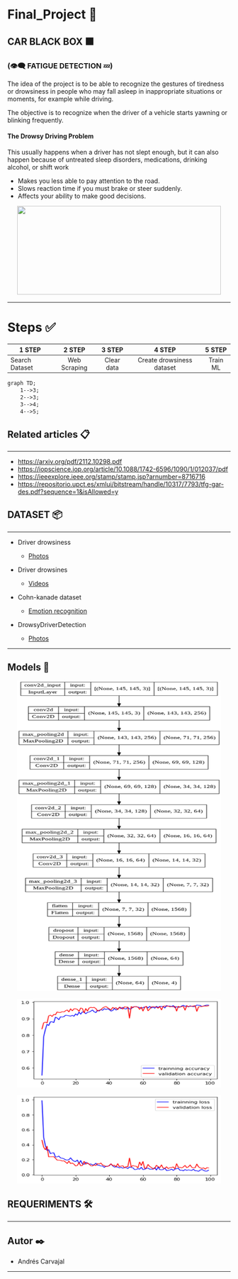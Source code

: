 # Final_Project 🚀

## **CAR BLACK BOX**  :orange_square:

### (:eye_speech_bubble: FATIGUE DETECTION :zzz:) 


The idea of the project is to be able to recognize the gestures of tiredness or drowsiness in people who may fall asleep in inappropriate situations or moments, for example while driving. 

The objective is to recognize when the driver of a vehicle starts yawning or blinking frequently. 

#### **The Drowsy Driving Problem**
This usually happens when a driver has not slept enough, but it can also happen because of untreated sleep disorders, medications, drinking alcohol, or shift work
- Makes you less able to pay attention to the road.
- Slows reaction time if you must brake or steer suddenly.
- Affects your ability to make good decisions.


<p align="center">
  <img width="460" height="200" src="http://www.thedetroitbureau.com/wp-content/uploads/2013/01/Drowsy-Driving.jpg">
</p>




---
# Steps :white_check_mark:

<center>

| 1 STEP  | 2 STEP | 3 STEP  | 4 STEP | 5 STEP | 
|------|:------:|:------:|:------:|:------:|
| Search Dataset  | Web Scraping | Clear data | Create drowsiness dataset | Train ML  |

</center>

```mermaid
graph TD;
    1-->3;
    2-->3;
    3-->4;
    4-->5;
```

## Related articles 📋
---
- https://arxiv.org/pdf/2112.10298.pdf
- https://iopscience.iop.org/article/10.1088/1742-6596/1090/1/012037/pdf
- https://ieeexplore.ieee.org/stamp/stamp.jsp?arnumber=8716716
- https://repositorio.upct.es/xmlui/bitstream/handle/10317/7793/tfg-gar-des.pdf?sequence=1&isAllowed=y

## DATASET 📦
---
- Driver drowsiness 
  - [Photos](https://www.kaggle.com/dheerajperumandla/drowsiness-dataset)

- Driver drowsines 
  - [Videos](http://vlm1.uta.edu/~athitsos/projects/drowsiness/?C=M;O=A)

- Cohn-kanade dataset 
  - [Emotion recognition](https://github.com/spenceryee/CS229/tree/master/CK%2B)

- DrowsyDriverDetection
  - [Photos](https://github.com/nishagandhi/DrowsyDriverDetection/tree/master/data/testing/Alert)

---
## Models :construction:
<p align="center">
  <img width="460" height="700" src="/Data/img/firts_model.png">
</p>
<p align="center">
  <img width="460" height="200" src="/Data/img/firts_model_accuracy.png">
</p>
<p align="center">
  <img width="460" height="200" src="/Data/img/firts_model_loss.png">
</p>


## REQUERIMENTS 🛠️
---

## Autor ✒️
  - Andrés Carvajal
---
